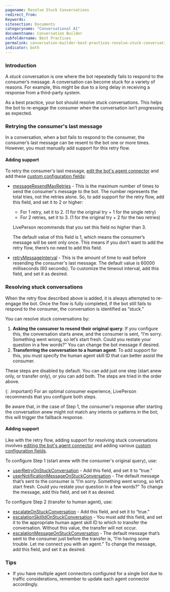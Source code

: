 ```yaml
---
pagename: Resolve Stuck Conversations
redirect_from:
Keywords:
sitesection: Documents
categoryname: "Conversational AI"
documentname: Conversation Builder
subfoldername: Best Practices
permalink: conversation-builder-best-practices-resolve-stuck-conversations.html
indicator: both
---
```


### Introduction

A *stuck* conversation is one where the bot repeatedly fails to respond to the consumer’s message. A conversation can become stuck for a variety of reasons. For example, this might be due to a long delay in receiving a response from a third-party system.

As a best practice, your bot should resolve stuck conversations. This helps the bot to re-engage the consumer when the conversation isn’t progressing as expected.

### Retrying the consumer's last message

In a conversation, when a bot fails to respond to the consumer, the consumer’s last message can be resent to the bot one or more times. However, you must manually add support for this retry flow.

#### Adding support

To retry the consumer's last message, [edit the bot's agent connector](conversation-builder-testing-deployment-deploying-to-conversational-cloud.html#edit-an-agent-connector) and add these [custom configuration fields](conversation-builder-testing-deployment-deploying-to-conversational-cloud.html#custom-configuration-fields):

* [messageResendMaxRetries](conversation-builder-testing-deployment-deploying-to-conversational-cloud.html#messageresendmaxretries) - This is the maximum number of times to send the consumer's message to the bot. The number represents the total tries, not the retries alone. So, to add support for the retry flow, add this field, and set it to 2 or higher:

    * For 1 retry, set it to 2. (1 for the original try + 1 for the single retry)
    * For 2 retries, set it to 3. (1 for the original try + 2 for the two retries)

    LivePerson recommends that you set this field no higher than 3.

    The default value of this field is 1, which means the consumer’s message will be sent only once. This means if you don’t want to add the retry flow, there’s no need to add this field.

* [retryMessageInterval](conversation-builder-testing-deployment-deploying-to-conversational-cloud.html#retrymessageinterval) - This is the amount of time to wait before resending the consumer's last message. The default value is 60000 milliseconds (60 seconds). To customize the timeout interval, add this field, and set it as desired. 

### Resolving stuck conversations

When the retry flow described above is added, it is always attempted to re-engage the bot. Once the flow is fully completed, if the bot still fails to respond to the consumer, the conversation is identified as “stuck."

You can resolve stuck conversations by:

1. **Asking the consumer to resend their original query**: If you configure this, the conversation starts anew, and the consumer is sent, “I’m sorry. Something went wrong, so let’s start fresh. Could you restate your question in a few words?” You can change the bot message if desired.
2. **Transferring the conversation to a human agent**: To add support for this, you must specify the human agent skill ID that can better assist the consumer. 

These steps are disabled by default. You can add just one step (start anew only, or transfer only), or you can add both. The steps are tried in the order above.

{: .important}
For an optimal consumer experience, LivePerson recommends that you configure both steps.

Be aware that, in the case of Step 1, the consumer's response after starting the conversation anew might not match any intents or patterns in the bot; this will trigger the fallback response.

#### Adding support

Like with the retry flow, adding support for resolving stuck conversations involves [editing the bot's agent connector](conversation-builder-testing-deployment-deploying-to-conversational-cloud.html#edit-an-agent-connector) and adding various [custom configuration fields](conversation-builder-testing-deployment-deploying-to-conversational-cloud.html#custom-configuration-fields).

To configure Step 1 (start anew with the consumer's original query), use:

* [userRetryOnStuckConversation](conversation-builder-testing-deployment-deploying-to-conversational-cloud.html#userretryonstuckconversation) - Add this field, and set it to “true.”
* [userNotificationMessageOnStuckConversation](conversation-builder-testing-deployment-deploying-to-conversational-cloud.html#usernotificationmessageonstuckconversation) - The default message that’s sent to the consumer is “I’m sorry. Something went wrong, so let’s start fresh. Could you restate your question in a few words?” To change the message, add this field, and set it as desired.

To configure Step 2 (transfer to human agent), use:

* [escalateOnStuckConversation](conversation-builder-testing-deployment-deploying-to-conversational-cloud.html#escalateonstuckconversation) - Add this field, and set it to “true.”
* [escalationSkillIdOnStuckConversation](conversation-builder-testing-deployment-deploying-to-conversational-cloud.html#escalationskillidonstuckconversation) - You must add this field, and set it to the appropriate human agent skill ID to which to transfer the conversation. Without this value, the transfer will not occur.
* [escalationMessageOnStuckConversation](conversation-builder-testing-deployment-deploying-to-conversational-cloud.html#escalationmessageonstuckconversation) - The default message that’s sent to the consumer just before the transfer is, “I’m having some trouble. Let me connect you with an agent.” To change the message, add this field, and set it as desired.

### Tips

* If you have multiple agent connectors configured for a single bot due to traffic considerations, remember to update each agent connector accordingly.
